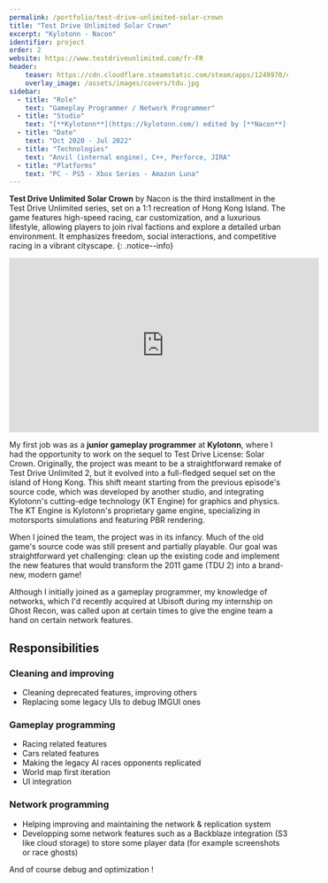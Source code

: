 ```yaml
---
permalink: /portfolio/test-drive-unlimited-solar-crown
title: "Test Drive Unlimited Solar Crown"
excerpt: "Kylotonn - Nacon"
identifier: project
order: 2
website: https://www.testdriveunlimited.com/fr-FR
header:
    teaser: https://cdn.cloudflare.steamstatic.com/steam/apps/1249970/capsule_616x353.jpg?t=1709231434
    overlay_image: /assets/images/covers/tdu.jpg
sidebar:
  - title: "Role"
    text: "Gameplay Programmer / Network Programmer"
  - title: "Studio"
    text: "[**Kylotonn**](https://kylotonn.com/) edited by [**Nacon**](https://www.nacongaming.com/)"
  - title: "Date"
    text: "Oct 2020 - Jul 2022"
  - title: "Technologies"
    text: "Anvil (internal engine), C++, Perforce, JIRA"
  - title: "Platforms"
    text: "PC - PS5 - Xbox Series - Amazon Luna"
---
```


**Test Drive Unlimited Solar Crown** by Nacon is the third installment in the Test Drive Unlimited series, set on a 1:1 recreation of Hong Kong Island. The game features high-speed racing, car customization, and a luxurious lifestyle, allowing players to join rival factions and explore a detailed urban environment. It emphasizes freedom, social interactions, and competitive racing in a vibrant cityscape.
{: .notice--info}


<iframe width="560" height="315" src="https://www.youtube.com/embed/GZzhvjibrVU?si=wL_fk3zDScrf1cHZ" title="YouTube video player" frameborder="0" allow="accelerometer; autoplay; clipboard-write; encrypted-media; gyroscope; picture-in-picture; web-share" referrerpolicy="strict-origin-when-cross-origin" allowfullscreen></iframe>


My first job was as a **junior gameplay programmer** at **Kylotonn**, where I had the opportunity to work on the sequel to Test Drive License: Solar Crown. Originally, the project was meant to be a straightforward remake of Test Drive Unlimited 2, but it evolved into a full-fledged sequel set on the island of Hong Kong. This shift meant starting from the previous episode's source code, which was developed by another studio, and integrating Kylotonn's cutting-edge technology (KT Engine) for graphics and physics. The KT Engine is Kylotonn's proprietary game engine, specializing in motorsports simulations and featuring PBR rendering.

When I joined the team, the project was in its infancy. Much of the old game's source code was still present and partially playable. Our goal was straightforward yet challenging: clean up the existing code and implement the new features that would transform the 2011 game (TDU 2) into a brand-new, modern game!

Although I initially joined as a gameplay programmer, my knowledge of networks, which I'd recently acquired at Ubisoft during my internship on Ghost Recon, was called upon at certain times to give the engine team a hand on certain network features.

## Responsibilities

### Cleaning and improving
- Cleaning deprecated features, improving others
- Replacing some legacy UIs to debug IMGUI ones

### Gameplay programming
- Racing related features
- Cars related features
- Making the legacy AI races opponents replicated
- World map first iteration
- UI integration

### Network programming
- Helping improving and maintaining the network & replication system
- Developping some network features such as a Backblaze integration (S3 like cloud storage) to store some player data (for example screenshots or race ghosts)

And of course debug and optimization ! 